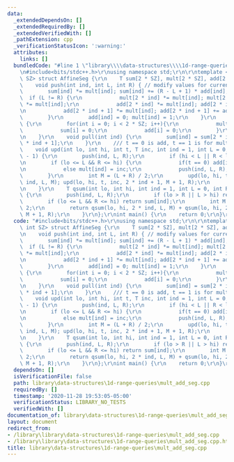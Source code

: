 ```yaml
---
data:
  _extendedDependsOn: []
  _extendedRequiredBy: []
  _extendedVerifiedWith: []
  _pathExtension: cpp
  _verificationStatusIcon: ':warning:'
  attributes:
    links: []
  bundledCode: "#line 1 \"library\\\\data-structures\\\\1d-range-queries\\\\mult_add_seg.cpp\"\
    \n#include<bits/stdc++.h>\r\nusing namespace std;\r\n\r\ntemplate <class T, int\
    \ SZ> struct AffineSeg {\r\n    T sum[2 * SZ], mult[2 * SZ], add[2 * SZ];\r\n\
    \    void push(int ind, int L, int R) { // modify values for current node\r\n\
    \        sum[ind] *= mult[ind]; sum[ind] += (R - L + 1) * add[ind];\r\n      \
    \  if (L != R) {\r\n            mult[2 * ind] *= mult[ind]; mult[2 * ind + 1]\
    \ *= mult[ind];\r\n            add[2 * ind] *= mult[ind]; add[2 * ind] += add[ind];\r\
    \n            add[2 * ind + 1] *= mult[ind]; add[2 * ind + 1] += add[ind];\r\n\
    \        }\r\n        add[ind] = 0; mult[ind] = 1;\r\n    }\r\n    void init()\
    \ {\r\n        for(int i = 0; i < 2 * SZ; i++){\r\n            mult[i] = 1;\r\n\
    \            sum[i] = 0;\r\n            add[i] = 0;\r\n        }\r\n        return;\r\
    \n    }\r\n    void pull(int ind) {\r\n        sum[ind] = sum[2 * ind] + sum[2\
    \ * ind + 1];\r\n    }\r\n    /// t == 0 is add, t == 1 is for multiplying\r\n\
    \    void upd(int lo, int hi, int t, T inc, int ind = 1, int L = 0, int R = SZ\
    \ - 1) {\r\n        push(ind, L, R);\r\n        if (hi < L || R < lo) return;\r\
    \n        if (lo <= L && R <= hi) {\r\n            if(t == 0) add[ind] = inc;\r\
    \n            else mult[ind] = inc;\r\n            push(ind, L, R); return;\r\n\
    \        }\r\n        int M = (L + R) / 2;\r\n        upd(lo, hi, t, inc, 2 *\
    \ ind, L, M); upd(lo, hi, t, inc, 2 * ind + 1, M + 1, R);\r\n        pull(ind);\r\
    \n    }\r\n    T qsum(int lo, int hi, int ind = 1, int L = 0, int R = SZ - 1)\
    \ {\r\n        push(ind, L, R);\r\n        if (lo > R || L > hi) return 0;\r\n\
    \        if (lo <= L && R <= hi) return sum[ind];\r\n        int M = (L + R) /\
    \ 2;\r\n        return qsum(lo, hi, 2 * ind, L, M) + qsum(lo, hi, 2 * ind + 1,\
    \ M + 1, R);\r\n    }\r\n};\r\nint main() {\r\n    return 0;\r\n}\r\n\r\n"
  code: "#include<bits/stdc++.h>\r\nusing namespace std;\r\n\r\ntemplate <class T,\
    \ int SZ> struct AffineSeg {\r\n    T sum[2 * SZ], mult[2 * SZ], add[2 * SZ];\r\
    \n    void push(int ind, int L, int R) { // modify values for current node\r\n\
    \        sum[ind] *= mult[ind]; sum[ind] += (R - L + 1) * add[ind];\r\n      \
    \  if (L != R) {\r\n            mult[2 * ind] *= mult[ind]; mult[2 * ind + 1]\
    \ *= mult[ind];\r\n            add[2 * ind] *= mult[ind]; add[2 * ind] += add[ind];\r\
    \n            add[2 * ind + 1] *= mult[ind]; add[2 * ind + 1] += add[ind];\r\n\
    \        }\r\n        add[ind] = 0; mult[ind] = 1;\r\n    }\r\n    void init()\
    \ {\r\n        for(int i = 0; i < 2 * SZ; i++){\r\n            mult[i] = 1;\r\n\
    \            sum[i] = 0;\r\n            add[i] = 0;\r\n        }\r\n        return;\r\
    \n    }\r\n    void pull(int ind) {\r\n        sum[ind] = sum[2 * ind] + sum[2\
    \ * ind + 1];\r\n    }\r\n    /// t == 0 is add, t == 1 is for multiplying\r\n\
    \    void upd(int lo, int hi, int t, T inc, int ind = 1, int L = 0, int R = SZ\
    \ - 1) {\r\n        push(ind, L, R);\r\n        if (hi < L || R < lo) return;\r\
    \n        if (lo <= L && R <= hi) {\r\n            if(t == 0) add[ind] = inc;\r\
    \n            else mult[ind] = inc;\r\n            push(ind, L, R); return;\r\n\
    \        }\r\n        int M = (L + R) / 2;\r\n        upd(lo, hi, t, inc, 2 *\
    \ ind, L, M); upd(lo, hi, t, inc, 2 * ind + 1, M + 1, R);\r\n        pull(ind);\r\
    \n    }\r\n    T qsum(int lo, int hi, int ind = 1, int L = 0, int R = SZ - 1)\
    \ {\r\n        push(ind, L, R);\r\n        if (lo > R || L > hi) return 0;\r\n\
    \        if (lo <= L && R <= hi) return sum[ind];\r\n        int M = (L + R) /\
    \ 2;\r\n        return qsum(lo, hi, 2 * ind, L, M) + qsum(lo, hi, 2 * ind + 1,\
    \ M + 1, R);\r\n    }\r\n};\r\nint main() {\r\n    return 0;\r\n}\r\n\r\n"
  dependsOn: []
  isVerificationFile: false
  path: library\data-structures\1d-range-queries\mult_add_seg.cpp
  requiredBy: []
  timestamp: '2020-11-28 19:53:05-05:00'
  verificationStatus: LIBRARY_NO_TESTS
  verifiedWith: []
documentation_of: library\data-structures\1d-range-queries\mult_add_seg.cpp
layout: document
redirect_from:
- /library\library\data-structures\1d-range-queries\mult_add_seg.cpp
- /library\library\data-structures\1d-range-queries\mult_add_seg.cpp.html
title: library\data-structures\1d-range-queries\mult_add_seg.cpp
---
```

